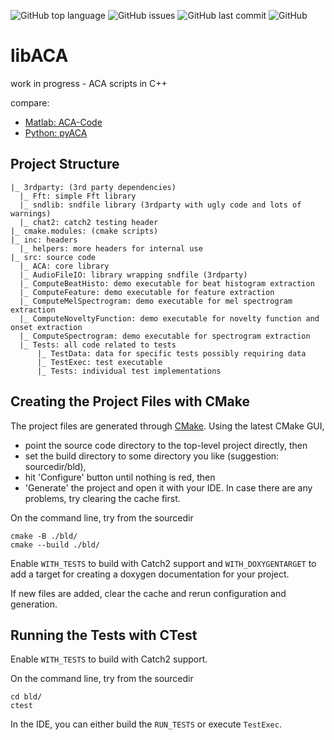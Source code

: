 ![GitHub top language](https://img.shields.io/github/languages/top/alexanderlerch/libACA)
![GitHub issues](https://img.shields.io/github/issues-raw/alexanderlerch/libACA)
![GitHub last commit](https://img.shields.io/github/last-commit/alexanderlerch/libACA)
![GitHub](https://img.shields.io/github/license/alexanderlerch/libACA)

# libACA
work in progress - ACA scripts in C++

compare:
* [Matlab: ACA-Code](https://github.com/alexanderlerch/ACA-Code)
* [Python: pyACA](https://github.com/alexanderlerch/pyACA)

## Project Structure
```console
|_ 3rdparty: (3rd party dependencies)
  |_ Fft: simple Fft library
  |_ sndlib: sndfile library (3rdparty with ugly code and lots of warnings)
  |_ chat2: catch2 testing header
|_ cmake.modules: (cmake scripts)
|_ inc: headers
  |_ helpers: more headers for internal use
|_ src: source code
  |_ ACA: core library 
  |_ AudioFileIO: library wrapping sndfile (3rdparty)
  |_ ComputeBeatHisto: demo executable for beat histogram extraction 
  |_ ComputeFeature: demo executable for feature extraction 
  |_ ComputeMelSpectrogram: demo executable for mel spectrogram extraction 
  |_ ComputeNoveltyFunction: demo executable for novelty function and onset extraction 
  |_ ComputeSpectrogram: demo executable for spectrogram extraction 
  |_ Tests: all code related to tests
	  |_ TestData: data for specific tests possibly requiring data
	  |_ TestExec: test executable
	  |_ Tests: individual test implementations 
```

## Creating the Project Files with CMake
The project files are generated through [CMake](https://www.cmake.org). Using the latest CMake GUI, 
* point the source code directory to the top-level project directly, then 
* set the build directory to some directory you like (suggestion: sourcedir/bld), 
* hit 'Configure' button until nothing is red, then
* 'Generate' the project and open it with your IDE.
In case there are any problems, try clearing the cache first.

On the command line, try from the sourcedir

```console
cmake -B ./bld/ 
cmake --build ./bld/ 
```
Enable ```WITH_TESTS``` to build with Catch2 support and ```WITH_DOXYGENTARGET``` to add a target for creating a doxygen documentation for your project.

If new files are added, clear the cache and rerun configuration and generation.

## Running the Tests with CTest
Enable ```WITH_TESTS``` to build with Catch2 support.

On the command line, try from the sourcedir
```console
cd bld/ 
ctest
```
In the IDE, you can either build the ```RUN_TESTS``` or execute ```TestExec```.

